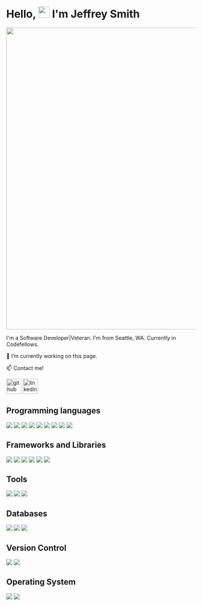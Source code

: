 # Hello, <img src="https://raw.githubusercontent.com/MartinHeinz/MartinHeinz/master/wave.gif" width="30px"> I'm Jeffrey Smith

<img src="https://unsplash.com/photos/qDG7XKJLKbs" width="800px" height="auto">

I'm a Software Developer|Veteran. I'm from Seattle, WA. Currently in Codefellows.

 🔭 I’m currently working on this page. 

:mailbox: Contact me!

[<img src='https://cdn.jsdelivr.net/npm/simple-icons@3.0.1/icons/github.svg' alt='github' height='40'>](https://github.com/Jeffrey-S-Smith/codefellows-reading-notes-webpage) [<img src='https://cdn.jsdelivr.net/npm/simple-icons@3.0.1/icons/linkedin.svg' alt='linkedin' height='40'>](https://linkedin.com/in/jeffrey-s-smith)

<!--
**Jeffrey-S-Smith/Jeffrey-S-Smith** is a ✨ _special_ ✨ repository because its `README.md` (this file) appears on your GitHub profile.
-->

## Programming languages

<p>
  <img src="https://img.shields.io/badge/HTML5-E34F26?style=for-the-badge&logo=html5&logoColor=white" />
  <img src="https://img.shields.io/badge/CSS3-1572B6?style=for-the-badge&logo=css3&logoColor=white" />
  <img src="https://img.shields.io/badge/JavaScript-323330?style=for-the-badge&logo=javascript&logoColor=F7DF1E" />
  <img src="https://img.shields.io/badge/Python-3776AB?style=for-the-badge&logo=python&logoColor=white" />
  <img src="https://img.shields.io/badge/C-00599C?style=for-the-badge&logo=c&logoColor=white" />
  <img src="https://img.shields.io/badge/C%2B%2B-00599C?style=for-the-badge&logo=c%2B%2B&logoColor=white" />
  <img src="https://img.shields.io/badge/C%23-239120?style=for-the-badge&logo=c-sharp&logoColor=white" />
  <img src="https://img.shields.io/badge/Java-ED8B00?style=for-the-badge&logo=java&logoColor=white" />
  <img src="https://img.shields.io/badge/json-5E5C5C?style=for-the-badge&logo=json&logoColor=white" />
</p>

## Frameworks and Libraries

<p>
  <img src="https://img.shields.io/badge/React-20232A?style=for-the-badge&logo=react&logoColor=61DAFB" />
  <img src="https://img.shields.io/badge/Node.js-339933?style=for-the-badge&logo=nodedotjs&logoColor=white" />
  <img src="https://img.shields.io/badge/.NET-512BD4?style=for-the-badge&logo=dotnet&logoColor=white" />
  <img src="https://img.shields.io/badge/Bootstrap-563D7C?style=for-the-badge&logo=bootstrap&logoColor=white" />
  <img src="https://img.shields.io/badge/jQuery-0769AD?style=for-the-badge&logo=jquery&logoColor=white" />
  <img src="https://img.shields.io/badge/yarn-%232C8EBB.svg?style=for-the-badge&logo=yarn&logoColor=white" />
</p>

## Tools

<p>
  <img src="https://img.shields.io/badge/Visual_Studio_Code-0078D4?style=for-the-badge&logo=visual%20studio%20code&logoColor=white" />
  <img src="https://img.shields.io/badge/Visual_Studio-5C2D91?style=for-the-badge&logo=visual%20studio&logoColor=white" />
  <img src="https://img.shields.io/badge/Eclipse-2C2255?style=for-the-badge&logo=eclipse&logoColor=white" />
  
</p>

## Databases

<p>
  <img src="https://img.shields.io/badge/Microsoft%20SQL%20Sever-CC2927?style=for-the-badge&logo=microsoft%20sql%20server&logoColor=white" />
  <img src="https://img.shields.io/badge/Oracle-F80000?style=for-the-badge&logo=oracle&logoColor=white" />
  <img src="https://img.shields.io/badge/MongoDB-4EA94B?style=for-the-badge&logo=mongodb&logoColor=white" />
  </p>

## Version Control

<p>
<img src="https://img.shields.io/badge/git-%23F05033.svg?style=for-the-badge&logo=git&logoColor=red" />
<img src="https://img.shields.io/badge/github-%23121011.svg?style=for-the-badge&logo=github&logoColor=black" />
</p>

## Operating System

<img src="https://img.shields.io/badge/Windows-0078D6?style=for-the-badge&logo=windows&logoColor=white" />
<img src="https://img.shields.io/badge/Linux-FCC624?style=for-the-badge&logo=linux&logoColor=black" />

 
 